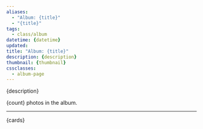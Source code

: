 ```yaml
---
aliases:
  - "Album: {title}"
  - "{title}"
tags: 
  - class/album
datetime: {datetime}
updated: 
title: "Album: {title}"
description: {description}
thumbnail: {thumbnail}
cssclasses:
  - album-page
---
```


{description}

{count} photos in the album. 

---

<div id="my-gallery" class="justified-gallery">
  {cards}
</div>